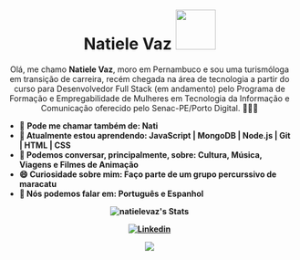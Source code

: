 <div align="center">
 
# Natiele Vaz <img src="https://i.gifer.com/origin/87/87863c1f95e7173189a1a1a1e714373a_w200.gif" width="70px">

Olá, me chamo <strong>Natiele Vaz</strong>, moro em Pernambuco e sou uma turismóloga em transição de carreira, recém chegada na área de tecnologia a partir do curso para Desenvolvedor Full Stack (em andamento) pelo Programa de Formação e Empregabilidade de Mulheres em Tecnologia da Informação e Comunicação oferecido pelo Senac-PE/Porto Digital. 👨🏻‍💻 

 </div>
 
- 🤙 <strong>Pode me chamar também de: Nati<strong>
- 🚀 Atualmente estou aprendendo: <strong>JavaScript | MongoDB | Node.js | Git | HTML | CSS<strong> 
- 💬 Podemos conversar, principalmente, sobre: <strong>Cultura, Música, Viagens e Filmes de Animação</strong>
- 😄 Curiosidade sobre mim: <strong>Faço parte de um grupo percurssivo de maracatu </strong>
- 📣 Nós podemos falar em: <strong>Português e Espanhol</strong>

 
<div align="center">

 ![natielevaz's Stats](https://github-readme-stats.vercel.app/api?username=natielevaz&theme=blueberry&show_icons=true&hide_border=true&count_private=true)
 
[![Linkedin](https://img.shields.io/badge/-LinkedIn-blue?style=flat&logo=Linkedin&logoColor=white&link=https://https://www.linkedin.com/in/natiele-vaz-7b4399173/3//)](https://www.linkedin.com/in/natiele-vaz-7b4399173////)
 
   <a href="mailto:nvnativaz@gmail.com" alt="Gmail">
    <img src="https://img.shields.io/badge/-Gmail-FF0000?style=flat-square&labelColor=FF0000&logo=gmail&logoColor=white&link=nvnativaz@gmail.com"/></a>


</div>

